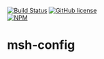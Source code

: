[![Build Status](https://beecode.semaphoreci.com/badges/msh-config/branches/main.svg?style=shields)](https://beecode.semaphoreci.com/projects/msh-config)
[![GitHub license](https://img.shields.io/github/license/beecode-rs/msh-config)](https://github.com/beecode-rs/msh-config/blob/main/LICENSE)  
[![NPM](https://nodei.co/npm/@beecode/msh-config.png)](https://nodei.co/npm/@beecode/msh-config)

# msh-config

<!-- toc -->

<!-- tocstop -->
